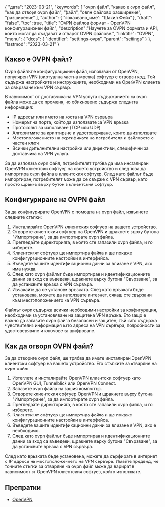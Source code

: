 {
"дата": "2023-03-21",
  "keywords": [
"ovpn файл",
"какво е ovpn файл",
"как да отворя ovpn файл",
"файл",
"овпн файлово разширение",
"разширение"
],
  "author": {
"показвано_име": "Шакил Фейз"
},
"draft": "false",
"toc": true,
"title": "OVPN файлов формат - OpenVPN конфигурационен файл",
  "description":"Научете за OVPN формата и API, които могат да създават и отварят OVPN файлове.",
  "linktitle": "OVPN",
  "menu": {
    "docs": {
      "identifier": "settings-ovpn",
      "parent": "settings"
}
},
"lastmod": "2023-03-21"
}

## Какво е OVPN файл?

Ovpn файлът е конфигурационен файл, използван от OpenVPN, популярен VPN (виртуална частна мрежа) софтуер с отворен код. Той съдържа настройките и инструкциите, необходими на OpenVPN клиента за свързване към VPN сървър.

В зависимост от доставчика на VPN услуга съдържанието на ovpn файла може да се променя, но обикновено съдържа следната информация:

- IP адресът или името на хоста на VPN сървъра
- Номерът на порта, който да използвате за VPN връзка
- Протоколът за използване (TCP или UDP)
- Алгоритмите за криптиране и удостоверяване, които да използвате
- Местоположението на сертификата на потребителя и файловете с частен ключ
- Всички допълнителни настройки или директиви, специфични за доставчика на VPN услуга.

За да използва ovpn файл, потребителят трябва да има инсталиран OpenVPN клиентски софтуер на своето устройство и след това да импортира ovpn файла в клиентския софтуер. След като файлът бъде импортиран, потребителят може да се свърже с VPN сървър, като просто щракне върху бутон в клиентския софтуер.

## Конфигуриране на OVPN файл

За да конфигурирате OpenVPN с помощта на ovpn файл, изпълнете следните стъпки:

1. Инсталирайте OpenVPN клиентския софтуер на вашето устройство.
2. Отворете клиентския софтуер на OpenVPN и щракнете върху бутона "Импортиране", за да импортирате ovpn файла.
3. Прегледайте директорията, в която сте запазили ovpn файла, и го изберете.
4. Клиентският софтуер ще импортира файла и ще покаже конфигурационните настройки в интерфейса.
5. Въведете вашите идентификационни данни за влизане в VPN, ако има нужда.
6. След като ovpn файлът бъде импортиран и идентификационните данни за вход са въведени, щракнете върху бутона "Свързване", за да установите връзка с VPN сървъра.
7. Изчакайте да се установи връзката. След като връзката бъде установена, можете да използвате интернет, сякаш сте свързани към местоположението на VPN сървъра.

Файлът ovpn съдържа всички необходими настройки за конфигурация, необходими за установяване на защитена VPN връзка. Ето защо е важно да запазите ovpn файла безопасен и защитен, тъй като съдържа чувствителна информация като адреса на VPN сървъра, подробности за удостоверяване и ключове за шифроване.

## Как да отворя OVPN файл?

За да отворите ovpn файл, ще трябва да имате инсталиран OpenVPN клиентски софтуер на вашето устройство. Ето стъпките за отваряне на ovpn файл:

1. Изтеглете и инсталирайте OpenVPN клиентски софтуер като OpenVPN GUI, Tunnelblick или OpenVPN Connect.
2. Запазете ovpn файла на вашия компютър.
3. Отворете клиентския софтуер OpenVPN и щракнете върху бутона "Импортиране", за да импортирате ovpn файла.
4. Прегледайте директорията, в която сте запазили ovpn файла, и го изберете.
5. Клиентският софтуер ще импортира файла и ще покаже конфигурационните настройки в интерфейса.
6. Въведете вашите идентификационни данни за влизане в VPN, ако е необходимо.
7. След като ovpn файлът бъде импортиран и идентификационните данни за вход са въведени, щракнете върху бутона "Свързване", за да установите връзка с VPN сървъра.

След като връзката бъде установена, можете да сърфирате в интернет с IP адреса на местоположението на VPN сървъра. Имайте предвид, че точните стъпки за отваряне на ovpn файл може да варират в зависимост от OpenVPN клиентския софтуер, който използвате.

## Препратки
* [OpenVPN](https://en.wikipedia.org/wiki/OpenVPN)

